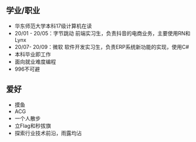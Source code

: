 ## 学业/职业

- 华东师范大学本科17级计算机在读
- 20/01 - 20/05：字节跳动 前端实习生，负责抖音的电商业务，主要使用RN和Lynx
- 20/07- 20/09：微软 软件开发实习生，负责ERP系统新功能的实现，使用C#
- 本科毕业即工作
- 面向就业难度编程
- 996不可避

## 爱好

- 摸鱼
- ACG
- 一个人散步
- 立Flag和秒拔旗
- 探索行业技术前沿，雨露均沾